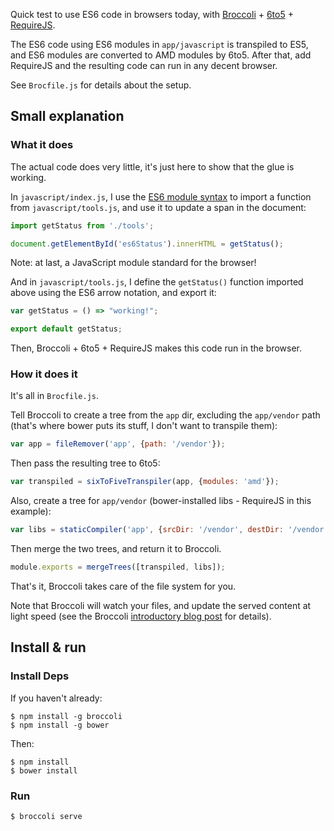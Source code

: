Quick test to use ES6 code in browsers today, with [Broccoli][b] + [6to5][s] +
[RequireJS][r].

The ES6 code using ES6 modules in `app/javascript` is transpiled to ES5, and
ES6 modules are converted to AMD modules by 6to5. After that, add RequireJS and
the resulting code can run in any decent browser.

See `Brocfile.js` for details about the setup.

## Small explanation

### What it does

The actual code does very little, it's just here to show that the glue is working.

In `javascript/index.js`, I use the [ES6 module syntax][m] to import a function
from `javascript/tools.js`, and use it to update a span in the document:

```javascript
import getStatus from './tools';

document.getElementById('es6Status').innerHTML = getStatus();
```

Note: at last, a JavaScript module standard for the browser!

And in `javascript/tools.js`, I define the `getStatus()` function imported
above using the ES6 arrow notation, and export it:

```javascript
var getStatus = () => "working!";

export default getStatus;
```

Then, Broccoli + 6to5 + RequireJS makes this code run in the browser.

### How it does it

It's all in `Brocfile.js`.

Tell Broccoli to create a tree from the `app` dir, excluding the `app/vendor`
path (that's where bower puts its stuff, I don't want to transpile them):

```javascript
var app = fileRemover('app', {path: '/vendor'});
```

Then pass the resulting tree to 6to5:

```javascript
var transpiled = sixToFiveTranspiler(app, {modules: 'amd'});
```

Also, create a tree for `app/vendor` (bower-installed libs - RequireJS in this
example):

```javascript
var libs = staticCompiler('app', {srcDir: '/vendor', destDir: '/vendor'})
```

Then merge the two trees, and return it to Broccoli.

```javascript
module.exports = mergeTrees([transpiled, libs]);
```

That's it, Broccoli takes care of the file system for you.

Note that Broccoli will watch your files, and update the served content at
light speed (see the Broccoli [introductory blog post][i] for details).

## Install & run

### Install Deps

If you haven't already:

    $ npm install -g broccoli
    $ npm install -g bower

Then:

    $ npm install
    $ bower install

### Run

    $ broccoli serve


[b]: https://github.com/broccolijs/broccoli
[i]: http://www.solitr.com/blog/2014/02/broccoli-first-release/
[m]: http://www.2ality.com/2014/09/es6-modules-final.html
[r]: http://requirejs.org/
[s]: http://6to5.org
